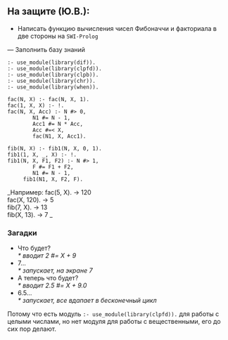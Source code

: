 ## На защите (Ю.В.):  
- Написать функцию вычисления чисел Фибоначчи и факториала в две стороны на `SWI-Prolog`  

— Заполнить базу знаний  
```SWI-Prolog
:- use_module(library(dif)).
:- use_module(library(clpfd)).
:- use_module(library(clpb)).
:- use_module(library(chr)).
:- use_module(library(when)).

fac(N, X) :- fac(N, X, 1).
fac(1, X, X) :- !.
fac(N, X, Acc) :- N #> 0,
        N1 #= N - 1,
        Acc1 #= N * Acc, 
        Acc #=< X,
        fac(N1, X, Acc1).

fib(N, X) :- fib1(N, X, 0, 1).
fib1(1, X, _, X) :- !.
fib1(N, X, F1, F2) :- N #> 1,
        F #= F1 + F2, 
        N1 #= N - 1,
     fib1(N1, X, F2, F).
```

_Например:
fac(5, X). -> 120  
fac(X, 120). -> 5  
fib(7, X). -> 13  
fib(X, 13). -> 7  _


### Загадки  

- Что будет?  
_* вводит 2 #= X + 9_  
- 7...  
_* запускает, на экране 7_  
- А теперь что будет?  
_* вводит 2.5 #= X + 9.0_  
- 6.5...  
_* запускает, все вдапает в бесконечный цикл_  

Потому что есть модуль `:- use_module(library(clpfd)).` для работы с целыми числами, но нет модуля для работы с вещественными, его до сих пор делают.  
